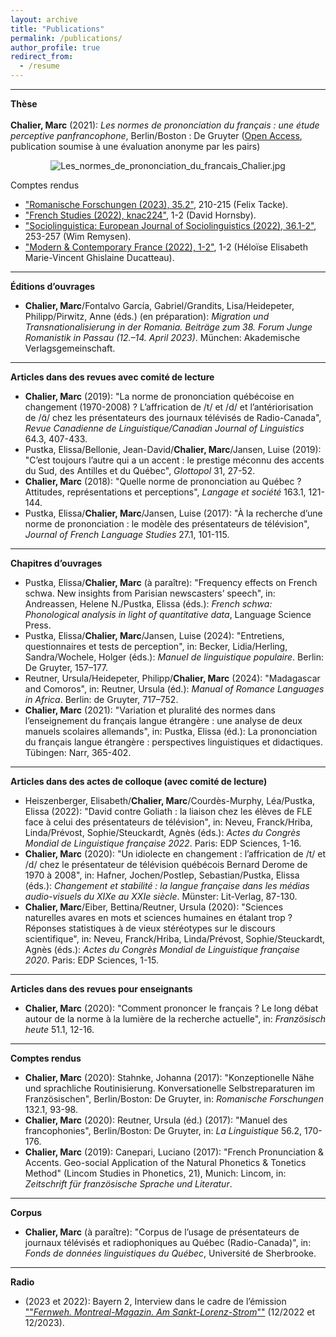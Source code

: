```yaml
---
layout: archive
title: "Publications"
permalink: /publications/
author_profile: true
redirect_from:
  - /resume
---
```


---
**Thèse**
<br><br><b>Chalier, Marc</b> (2021): <i>Les normes de prononciation du français : une étude perceptive panfrancophone</i>, Berlin/Boston : De Gruyter (<a href="https://www.degruyter.com/document/doi/10.1515/9783110707540/html">Open Access</a>, publication soumise à une évaluation anonyme par les pairs)

<center> <img src="https://studip.uni-passau.de/studip/sendfile.php?type=0&amp;file_id=2fb46abb9e8bde242bff96f3f5fd142f&amp;file_name=Les_normes_de_prononciation_du_francais_Chalier.jpg" alt="Les_normes_de_prononciation_du_francais_Chalier.jpg"> </center>

Comptes rendus
* <a href="https://www.klostermann.de/epages/63574303.sf/de_DE/?ObjectPath=/Shops/63574303/Products/4004">"Romanische Forschungen (2023), 35.2"</a>, 210-215 (Felix Tacke).
* <a href="https://academic.oup.com/fs/article-abstract/77/1/158/6927035?redirectedFrom=fulltext">"French Studies (2022), knac224"</a>, 1-2 (David Hornsby).
* <a href="https://www.usherbrooke.ca/crifuq/fileadmin/sites/crifuq/uploads/Remysen-2022__cr_Chalier_.pdf">"Sociolinguistica: European Journal of Sociolinguistics (2022), 36.1-2"</a>, 253-257 (Wim Remysen).
* <a href="https://www.tandfonline.com/doi/full/10.1080/09639489.2022.2047625?needAccess=true">"Modern & Contemporary France (2022), 1-2"</a>, 1-2 (Héloïse Elisabeth Marie-Vincent Ghislaine Ducatteau).

---
**Éditions d’ouvrages**
* <b>Chalier, Marc</b>/Fontalvo García, Gabriel/Grandits, Lisa/Heidepeter, Philipp/Pirwitz, Anne (éds.) (en préparation): <i>Migration und Transnationalisierung in der Romania. Beiträge zum 38. Forum Junge Romanistik in Passau (12.–14. April 2023)</i>. München: Akademische Verlagsgemeinschaft.

---
**Articles dans des revues avec comité de lecture**
* <b>Chalier, Marc</b> (2019): "La norme de prononciation québécoise en changement (1970-2008) ? L’affrication de /t/ et /d/ et l’antériorisation de /ɑ̃/ chez les présentateurs des journaux télévisés de Radio-Canada", <i>Revue Canadienne de Linguistique/Canadian Journal of Linguistics</i> 64.3, 407-433.
* Pustka, Elissa/Bellonie, Jean-David/<b>Chalier, Marc</b>/Jansen, Luise (2019): "C’est toujours l’autre qui a un accent : le prestige méconnu des accents du Sud, des Antilles et du Québec", <i>Glottopol</i> 31, 27-52.
* <b>Chalier, Marc</b> (2018): "Quelle norme de prononciation au Québec ? Attitudes, représentations et perceptions", <i>Langage et société</i> 163.1, 121-144.
* Pustka, Elissa/<b>Chalier, Marc</b>/Jansen, Luise (2017): "À la recherche d’une norme de prononciation : le modèle des présentateurs de télévision", <i>Journal of French Language Studies</i> 27.1, 101-115.

---
**Chapitres d’ouvrages**
* Pustka, Elissa/<b>Chalier, Marc</b> (à paraître): "Frequency effects on French schwa. New insights from Parisian newscasters’ speech", in: Andreassen, Helene N./Pustka, Elissa (éds.): <i>French schwa: Phonological analysis in light of quantitative data</i>, Language Science Press.
* Pustka, Elissa/<b>Chalier, Marc</b>/Jansen, Luise (2024): "Entretiens, questionnaires et tests de perception", in: Becker, Lidia/Herling, Sandra/Wochele, Holger (éds.): <i>Manuel de linguistique populaire</i>. Berlin: De Gruyter, 157–177.
* Reutner, Ursula/Heidepeter, Philipp/<b>Chalier, Marc</b> (2024): "Madagascar and Comoros", in: Reutner, Ursula (éd.): <i>Manual of Romance Languages in Africa</i>. Berlin: de Gruyter, 717–752.
* <b>Chalier, Marc</b> (2021): "Variation et pluralité des normes dans l’enseignement du français langue étrangère : une analyse de deux manuels scolaires allemands", in: Pustka, Elissa (éd.): La prononciation du français langue étrangère : perspectives linguistiques et didactiques. Tübingen: Narr, 365-402.

---
**Articles dans des actes de colloque (avec comité de lecture)**
* Heiszenberger, Elisabeth/<b>Chalier, Marc</b>/Courdès-Murphy, Léa/Pustka, Elissa (2022): "David contre Goliath : la liaison chez les élèves de FLE face à celui des présentateurs de télévision", in: Neveu, Franck/Hriba, Linda/Prévost, Sophie/Steuckardt, Agnès (éds.): <i>Actes du Congrès Mondial de Linguistique française 2022</i>. Paris: EDP Sciences, 1-16.
* <b>Chalier, Marc</b> (2020): "Un idiolecte en changement : l’affrication de /t/ et /d/ chez le présentateur de télévision québécois Bernard Derome de 1970 à 2008", in: Hafner, Jochen/Postlep, Sebastian/Pustka, Elissa (éds.): <i>Changement et stabilité : la langue française dans les médias audio-visuels du XIXe au XXIe siècle</i>. Münster: Lit-Verlag, 87-130.
* <b>Chalier, Marc</b>/Eiber, Bettina/Reutner, Ursula (2020): "Sciences naturelles avares en mots et sciences humaines en étalant trop ? Réponses statistiques à de vieux stéréotypes sur le discours scientifique", in: Neveu, Franck/Hriba, Linda/Prévost, Sophie/Steuckardt, Agnès (éds.): <i>Actes du Congrès Mondial de Linguistique française 2020</i>. Paris: EDP Sciences, 1-15.

---
**Articles dans des revues pour enseignants**
* <b>Chalier, Marc</b> (2020): "Comment prononcer le français ? Le long débat autour de la norme à la lumière de la recherche actuelle", in: <i>Französisch heute</i> 51.1, 12-16.

---
**Comptes rendus**
* <b>Chalier, Marc</b> (2020): Stahnke, Johanna (2017): "Konzeptionelle Nähe und sprachliche Routinisierung. Konversationelle Selbstreparaturen im Französischen", Berlin/Boston: De Gruyter, in: <i>Romanische Forschungen</i> 132.1, 93-98.
* <b>Chalier, Marc</b> (2020): Reutner, Ursula (éd.) (2017): "Manuel des francophonies", Berlin/Boston: De Gruyter, in: <i>La Linguistique</i> 56.2, 170-176.
* <b>Chalier, Marc</b> (2019): Canepari, Luciano (2017): "French Pronunciation & Accents. Geo-social Application of the Natural Phonetics & Tonetics Method" (Lincom Studies in Phonetics, 21), Munich: Lincom, in: <i>Zeitschrift für französische Sprache und Literatur</i>.

---
**Corpus**
* <b>Chalier, Marc</b> (à paraître): "Corpus de l’usage de présentateurs de journaux télévisés et radiophoniques au Québec (Radio-Canada)", in: <i>Fonds de données linguistiques du Québec</i>, Université de Sherbrooke.

---
**Radio**
* (2023 et 2022): Bayern 2, Interview dans le cadre de l’émission <a href="https://www.br.de/radio/bayern2/programmkalender/sendung-3949874.html">""<i>Fernweh. Montreal-Magazin. Am Sankt-Lorenz-Strom</i>""</a> (12/2022 et 12/2023).
